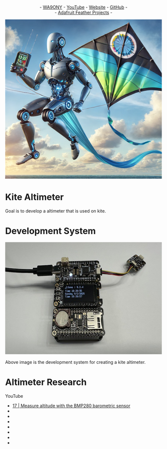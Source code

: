 <P align="center"> - <A HREF="https://www.qrz.com/db/WA9ONY">WA9ONY</A> - <A HREF="https://www.youtube.com/user/DavidAHaworth">YouTube</A> - <A HREF="http://www.stargazing.net/david/index.html">Website</A> - <A HREF="https://github.com/WA9ONY">GitHub</A> - <BR>
- <A HREF="https://github.com/WA9ONY/Adafruit-Feather/tree/main">Adafruit Feather Projects</A> - 
</P>  

<p align="center">
       <img width="512" height="512" src="/Images/KiteAltimeterBanner.png">
</p>

# Kite Altimeter

Goal is to develop a altimeter that is used on kite.

# Development System

<p align="center">
       <img width="640" height="360" src="/Images/KAdev.jpeg">
</p>

Above image is the development system for creating a kite altimeter.

# Altimeter Research

YouTube
- [17 | Measure altitude with the BMP280 barometric sensor](https://youtu.be/rabWc5W84ug?si=DWZH9ALgdRfxRoQ3)
- []()
- []()
- []()
- []()
- []()
- []()
- 
